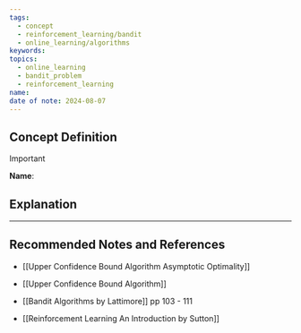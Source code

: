 ```yaml
---
tags:
  - concept
  - reinforcement_learning/bandit
  - online_learning/algorithms
keywords: 
topics:
  - online_learning
  - bandit_problem
  - reinforcement_learning
name: 
date of note: 2024-08-07
---
```


## Concept Definition

>[!important]
>**Name**: 



## Explanation





-----------
##  Recommended Notes and References


- [[Upper Confidence Bound Algorithm Asymptotic Optimality]]
- [[Upper Confidence Bound Algorithm]]



- [[Bandit Algorithms by Lattimore]] pp 103 - 111
- [[Reinforcement Learning An Introduction by Sutton]]